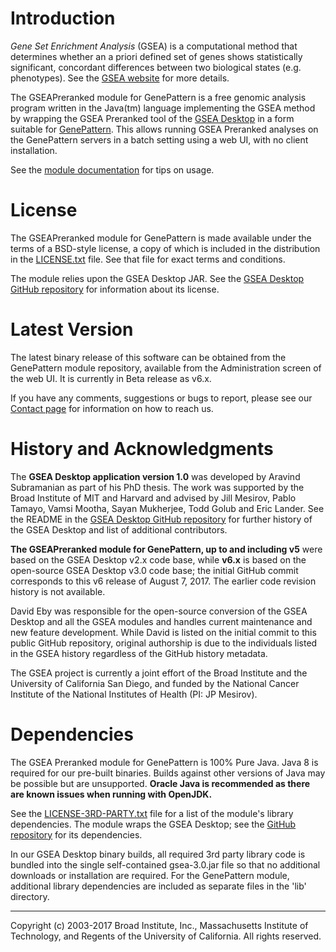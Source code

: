 #  Introduction

*Gene Set Enrichment Analysis* (GSEA) is a computational method that determines whether an a priori defined set of genes shows statistically significant, concordant differences between two biological states (e.g. phenotypes).  See the [GSEA website](http://www.gsea-msigdb.org) for more details.

The GSEAPreranked module for GenePattern is a free genomic analysis program written in the Java(tm) language implementing the GSEA method by wrapping the GSEA Preranked tool of the [GSEA Desktop](https://github.com/GSEA-MSigDB/gsea-desktop) in a form suitable for [GenePattern](http://www.genepattern.org/).  This allows running GSEA Preranked analyses on the GenePattern servers in a batch setting using a web UI, with no client installation. 

See the [module documentation](https://gsea-msigdb.github.io/gseapreranked-gpmodule/v6/index.html) for tips on usage.

# License

The GSEAPreranked module for GenePattern is made available under the terms of a BSD-style license, a copy of which is included in the distribution in the [LICENSE.txt](LICENSE.txt) file.  See that file for exact terms and conditions.

The module relies upon the GSEA Desktop JAR.  See the [GSEA Desktop GitHub repository](https://github.com/GSEA-MSigDB/gsea-desktop) for information about its license.

#  Latest Version
The latest binary release of this software can be obtained from the GenePattern module repository, available from the Administration screen of the web UI.  It is currently in Beta release as v6.x. 

If you have any comments, suggestions or bugs to report, please see our [Contact page](http://www.gsea-msigdb.org/gsea/contact.jsp) for information on how to reach us.

# History and Acknowledgments

The **GSEA Desktop application version 1.0** was developed by Aravind Subramanian as part of his PhD thesis.  The work was supported by the Broad Institute of MIT and Harvard and advised by Jill Mesirov, Pablo Tamayo, Vamsi Mootha, Sayan Mukherjee, Todd Golub and Eric Lander.  See the README in the [GSEA Desktop GitHub repository](https://github.com/GSEA-MSigDB/gsea-desktop) for further history of the GSEA Desktop and list of additional contributors.

**The GSEAPreranked module for GenePattern, up to and including v5** were based on the GSEA Desktop v2.x code base, while **v6.x** is based on the open-source GSEA Desktop v3.0 code base; the initial GitHub commit corresponds to this v6 release of August 7, 2017. The earlier code revision history is not available.
  
David Eby was responsible for the open-source conversion of the GSEA Desktop and all the GSEA modules and handles current maintenance and new feature development.  While David is listed on the initial commit to this public GitHub repository, original authorship is due to the individuals listed in the GSEA history regardless of the GitHub history metadata.

The GSEA project is currently a joint effort of the Broad Institute and the University of California San Diego, and funded by the National Cancer Institute of the National Institutes of Health (PI: JP Mesirov).

# Dependencies

The GSEA Preranked module for GenePattern is 100% Pure Java.  Java 8 is required for our pre-built binaries.  Builds against other versions of Java may be possible but are unsupported.  **Oracle Java is recommended as there are known issues when running with OpenJDK.**

See the [LICENSE-3RD-PARTY.txt](LICENSE-3RD-PARTY.txt) file for a list of the module's library dependencies.  The module wraps the GSEA Desktop; see the [GitHub repository](https://github.com/GSEA-MSigDB/gsea-desktop) for its dependencies.

In our GSEA Desktop binary builds, all required 3rd party library code is bundled into the single self-contained gsea-3.0.jar file so that no additional downloads or installation are required.  For the GenePattern module, additional library dependencies are included as separate files in the 'lib' directory. 

------
Copyright (c) 2003-2017 Broad Institute, Inc., Massachusetts Institute of Technology, and Regents of the University of California.  All rights reserved.
